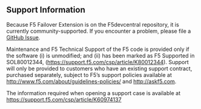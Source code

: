 ## Support Information

Because F5 Failover Extension is on the F5devcentral repository, it is currently 
community-supported. If you encounter a problem, please file a [GitHub Issue](https://github.com/f5devcentral/f5-cloud-failover-extension/issues).

Maintenance and F5 Technical Support of the F5 code is provided only if the
software (i) is unmodified; and (ii) has been marked as F5 Supported in
SOL80012344, (https://support.f5.com/csp/article/K80012344).
Support will only be provided to customers who have an existing support contract,
purchased separately, subject to F5’s support policies available at
http://www.f5.com/about/guidelines-policies/ and http://askf5.com.

The information required when opening a support case is available at
https://support.f5.com/csp/article/K60974137
